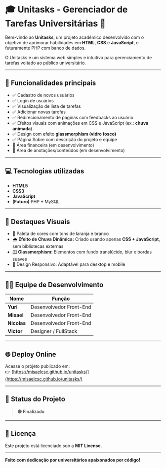 # 🎓 Unitasks - Gerenciador de Tarefas Universitárias 🦊

Bem-vindo ao **Unitasks**, um projeto acadêmico desenvolvido com o objetivo de aprimorar habilidades em **HTML**, **CSS** e **JavaScript**, e futuramente PHP com banco de dados.

O Unitasks é um sistema web simples e intuitivo para gerenciamento de tarefas voltado ao público universitário.

---

## 🚀 Funcionalidades principais

- ✅ Cadastro de novos usuários
- ✅ Login de usuários
- ✅ Visualização de lista de tarefas
- ✅ Adicionar novas tarefas
- ✅ Redirecionamento de páginas com feedbacks ao usuário
- ✅ Efeitos visuais com animações em CSS e JavaScript (ex.: **chuva animada**)
- ✅ Design com efeito **glassmorphism (vidro fosco)**
- ✅ Página Sobre com descrição do projeto e equipe
- 🚧 Área financeira (em desenvolvimento)
- 🚧 Área de anotações/conteúdos (em desenvolvimento)

---

## 💻 Tecnologias utilizadas

- **HTML5**
- **CSS3**
- **JavaScript**
- **(Futuro)** PHP + MySQL

---

## 🌟 Destaques Visuais

- 🎨 Paleta de cores com tons de laranja e branco
- 🌧️ **Efeito de Chuva Dinâmica:** Criado usando apenas **CSS + JavaScript**, sem bibliotecas externas
- 🪟 **Glassmorphism:** Elementos com fundo translúcido, blur e bordas suaves
- 📱 Design Responsivo: Adaptável para desktop e mobile

---

## 👨‍💻 Equipe de Desenvolvimento

| Nome    | Função                      |
|-------- |---------------------------- |
| **Yuri**    | Desenvolvedor Front-End |
| **Misael**  | Desenvolvedor Front-End |
| **Nicolas** | Desenvolvedor Front-End |
| **Victor**  | Designer / FullStack    |

---

## 🌐 Deploy Online

Acesse o projeto publicado em:  
👉 [https://misaelcsc.github.io/unitasks/](https://misaelcsc.github.io/unitasks/)

---

## 📌 Status do Projeto

> **🟢 Finalizado**
> 
---

## 📃 Licença

Este projeto está licenciado sob a **MIT License**.

---

**Feito com dedicação por universitários apaixonados por código!**
